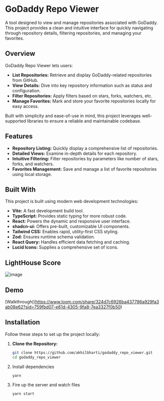 # GoDaddy Repo Viewer

A tool designed to view and manage repositories associated with GoDaddy. This project provides a clean and intuitive interface for quickly navigating through repository details, filtering repositories, and managing your favorites.

## Overview

GoDaddy Repo Viewer lets users:
- **List Repositories:** Retrieve and display GoDaddy-related repositories from GitHub.
- **View Details:** Dive into key repository information such as status and configuration.
- **Filter Repositories:** Apply filters based on stars, forks, watchers, etc.
- **Manage Favorites:** Mark and store your favorite repositories locally for easy access.

Built with simplicity and ease-of-use in mind, this project leverages well-supported libraries to ensure a reliable and maintainable codebase.

## Features

- **Repository Listing:** Quickly display a comprehensive list of repositories.
- **Detailed Views:** Examine in-depth details for each repository.
- **Intuitive Filtering:** Filter repositories by parameters like number of stars, forks, and watchers.
- **Favorites Management:** Save and manage a list of favorite repositories using local storage.

## Built With

This project is built using modern web development technologies:

- **Vite:** A fast development build tool.
- **TypeScript:** Provides static typing for more robust code.
- **React:** Powers the dynamic and responsive user interface.
- **shadcn-ui:** Offers pre-built, customizable UI components.
- **Tailwind CSS:** Enables rapid, utility-first CSS styling.
- **Zod:** Ensures runtime schema validation.
- **React Query:** Handles efficient data fetching and caching.
- **Lucid Icons:** Supplies a comprehensive set of icons.

## LightHouse Score 
![image](https://github.com/user-attachments/assets/f73ebb27-03ea-41c3-9f56-a42248d9d198)

## Demo
[Walkthrough[(https://www.loom.com/share/324d7c6926ba437786a929fa3ab08e62?sid=759fbd07-e61d-4305-9fa8-7ea3327f0b50)

## Installation

Follow these steps to set up the project locally:

1. **Clone the Repository:**

   ```bash
   git clone https://github.com/akhilbharti/godaddy_repo_viewer.git
   cd godaddy_repo_viewer
    ```
   
2. Install dependencies

   ```bash
   yarn
   ```

3. Fire up the server and watch files

   ```bash
   yarn start
   ```
